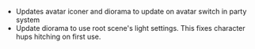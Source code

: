 - Updates avatar iconer and diorama to update on avatar switch in party system
- Update diorama to use root scene's light settings. This fixes character hups hitching on first use.
